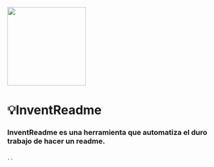 
<img src="https://sdmntpreastus2.oaiusercontent.com/files/00000000-4858-61f6-a23d-199abd15e3e4/raw?se=2025-09-17T09%3A22%3A34Z&sp=r&sv=2024-08-04&sr=b&scid=34f2c01c-d5b7-53c4-a6ef-a0f1cebbbe6f&skoid=0da8417a-a4c3-4a19-9b05-b82cee9d8868&sktid=a48cca56-e6da-484e-a814-9c849652bcb3&skt=2025-09-17T06%3A47%3A59Z&ske=2025-09-18T06%3A47%3A59Z&sks=b&skv=2024-08-04&sig=t%2BPDQYgTpOMbl84OoJT%2BRVbS19/Iyamee8IFKq3uZPQ%3D" 
 width="180" height="180">

# 💡InventReadme
### InventReadme es una herramienta que automatiza el duro trabajo de hacer un readme.
```md

``

